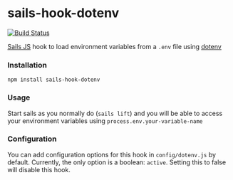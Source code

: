 # sails-hook-dotenv
[![Build Status](https://travis-ci.org/Taiters/sails-hook-dotenv.svg?branch=master)](https://travis-ci.org/Taiters/sails-hook-dotenv)

[Sails JS](http://sailsjs.org) hook to load environment variables from a `.env` file using [dotenv](https://github.com/bkeepers/dotenv)

### Installation

`npm install sails-hook-dotenv`

### Usage

Start sails as you normally do (`sails lift`) and you will be able to access your environment variables using `process.env.your-variable-name`

### Configuration

You can add configuration options for this hook in `config/dotenv.js` by default. Currently, the only option is a boolean: `active`. Setting this to false will disable this hook.
